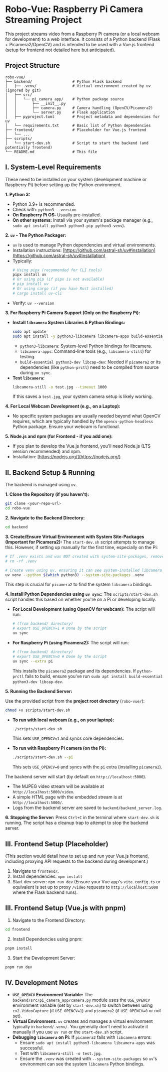# Robo-Vue: Raspberry Pi Camera Streaming Project

This project streams video from a Raspberry Pi camera (or a local webcam for development) to a web interface. It consists of a Python backend (Flask + Picamera2/OpenCV) and is intended to be used with a Vue.js frontend (setup for frontend not detailed here but anticipated).

## Project Structure

```
robo-vue/
├── backend/                  # Python Flask backend
│   ├── .venv/                # Virtual environment created by uv (ignored by git)
│   ├── src/
│   │   └── pi_camera_app/    # Python package source
│   │       ├── __init__.py
│   │       ├── camera.py     # Camera handling (OpenCV/Picamera2)
│   │       └── server.py     # Flask application
│   ├── pyproject.toml        # Project metadata and dependencies for uv
│   └── requirements.txt      # Basic list of Python dependencies
├── frontend/                 # Placeholder for Vue.js frontend
│   └── ...
├── scripts/
│   └── start-dev.sh          # Script to start the backend (and potentially frontend)
└── README.md                 # This file
```

## I. System-Level Requirements

These need to be installed on your system (development machine or Raspberry Pi) before setting up the Python environment.

**1. Python 3:**

- Python 3.9+ is recommended.
- Check with: `python3 --version`
- **On Raspberry Pi OS:** Usually pre-installed.
- **On other systems:** Install via your system's package manager (e.g., `sudo apt install python3 python3-pip python3-venv`).

**2. `uv` - The Python Packager:**

- `uv` is used to manage Python dependencies and virtual environments.
- Installation instructions: [https://github.com/astral-sh/uv#installation](https://github.com/astral-sh/uv#installation)
- Typically:
  ```bash
  # Using pipx (recommended for CLI tools)
  pipx install uv
  # Or using pip (if pipx is not available)
  # pip install uv
  # Or using cargo (if you have Rust installed)
  # cargo install uv-cli
  ```
- Verify: `uv --version`

**3. For Raspberry Pi Camera Support (Only on the Raspberry Pi):**

- **Install `libcamera` System Libraries & Python Bindings:**
  ```bash
  sudo apt update
  sudo apt install -y python3-libcamera libcamera-apps build-essential python3-dev libcap-dev
  ```
  - `python3-libcamera`: System-level Python bindings for libcamera.
  - `libcamera-apps`: Command-line tools (e.g., `libcamera-still`) for testing.
  - `build-essential python3-dev libcap-dev`: Needed if `picamera2` or its dependencies (like `python-prctl`) need to be compiled from source during `uv sync`.
- **Test `libcamera`:**
  ```bash
  libcamera-still -o test.jpg --timeout 1000
  ```
  If this saves a `test.jpg`, your system camera setup is likely working.

**4. For Local Webcam Development (e.g., on a Laptop):**

- No specific system packages are usually needed beyond what OpenCV requires, which are typically handled by the `opencv-python-headless` Python package. Ensure your webcam is functional.

**5. Node.js and npm (for Frontend - if you add one):**

- If you plan to develop the Vue.js frontend, you'll need Node.js (LTS version recommended) and npm.
- Installation: [https://nodejs.org/](https://nodejs.org/)

## II. Backend Setup & Running

The backend is managed using `uv`.

**1. Clone the Repository (if you haven't):**

```bash
git clone <your-repo-url>
cd robo-vue
```

**2. Navigate to the Backend Directory:**

```bash
cd backend
```

**3. Create/Ensure Virtual Environment with System Site-Packages (Important for Picamera2):**
The `start-dev.sh` script attempts to manage this. However, if setting up manually for the first time, especially on the Pi:

```bash
# If .venv exists and was NOT created with system-site-packages, remove it
# rm -rf .venv

# Create venv using uv, ensuring it can see system-installed libcamera bindings
uv venv --python $(which python3) --system-site-packages .venv
```

This step is crucial for `picamera2` to find the system `libcamera` bindings.

**4. Install Python Dependencies using `uv sync`:**
The `scripts/start-dev.sh` script handles this based on whether you're on a Pi or developing locally.

- **For Local Development (using OpenCV for webcam):**
  The script will run:

  ```bash
  # (from backend/ directory)
  # export USE_OPENCV=1 # Done by the script
  uv sync
  ```

- **For Raspberry Pi (using Picamera2):**
  The script will run:
  ```bash
  # (from backend/ directory)
  # export USE_OPENCV=0 # Done by the script
  uv sync --extra pi
  ```
  This installs the `picamera2` package and its dependencies. If `python-prctl` fails to build, ensure you've run `sudo apt install build-essential python3-dev libcap-dev`.

**5. Running the Backend Server:**

Use the provided script from the **project root directory** (`robo-vue/`):

```bash
chmod +x scripts/start-dev.sh
```

- **To run with local webcam (e.g., on your laptop):**

  ```bash
  ./scripts/start-dev.sh
  ```

  This sets `USE_OPENCV=1` and syncs core dependencies.

- **To run with Raspberry Pi camera (on the Pi):**
  ```bash
  ./scripts/start-dev.sh --pi
  ```
  This sets `USE_OPENCV=0` and syncs with the `pi` extra (installing `picamera2`).

The backend server will start (by default on `http://localhost:5000`).

- The MJPEG video stream will be available at `http://localhost:5000/video`.
- A simple HTML page with the embedded stream is at `http://localhost:5000/`.
- Logs from the backend server are saved to `backend/backend_server.log`.

**6. Stopping the Server:**
Press `Ctrl+C` in the terminal where `start-dev.sh` is running. The script has a cleanup trap to attempt to stop the backend server.

## III. Frontend Setup (Placeholder)

(This section would detail how to set up and run your Vue.js frontend, including proxying API requests to the backend during development.)

1.  Navigate to `frontend/`.
2.  Install dependencies: `npm install`
3.  Start dev server: `npm run dev`
    (Ensure your Vue app's `vite.config.ts` or equivalent is set up to proxy `/video` requests to `http://localhost:5000` where the Flask backend runs).

## III. Frontend Setup (Vue.js with pnpm)

1. Navigate to the Frontend Directory:

```bash
cd frontend
```

2. Install Dependencies using pnpm:

```bash
pnpm install
```

3. Start the Development Server:

```bash
pnpm run dev
```

## IV. Development Notes

- **`USE_OPENCV` Environment Variable:** The `backend/src/pi_camera_app/camera.py` module uses the `USE_OPENCV` environment variable (set by `start-dev.sh`) to switch between using `cv2.VideoCapture` (if `USE_OPENCV=1`) and `picamera2` (if `USE_OPENCV=0` or not set).
- **Virtual Environment:** `uv` creates and manages a virtual environment typically in `backend/.venv/`. You generally don't need to activate it manually if you use `uv run` or the `start-dev.sh` script.
- **Debugging `libcamera` on Pi:** If `picamera2` fails with `libcamera` errors:
  - Ensure `sudo apt install python3-libcamera libcamera-apps` was successful.
  - Test with `libcamera-still -o test.jpg`.
  - Ensure the `.venv` was created with `--system-site-packages` so `uv`'s environment can see the system `libcamera` Python bindings.
